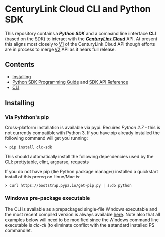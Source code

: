 # CenturyLink Cloud CLI and Python SDK

This repository contains a ***Python SDK*** and a command line iinterface **CLI** (based on the SDK) to interact with the ***[CenturyLink Cloud](http://www.centurylinkcloud.com)*** API.  At present this aligns most closely to [V1](https://t3n.zendesk.com/categories/20012068-API-v1-0) of the CenturyLink Cloud API though efforts are in process to merge [V2](https://t3n.zendesk.com/categories/20067994-API-v2-0-Beta-) API as it nears full release.

## Contents

* [Installing](#installing)
* [Python SDK Programming Guide](README_PYTHON_SDK.md) and [SDK API Reference](http://centurylinkcloud.github.io/clc-python-sdk/doc/clc.html)
* [CLI](README_CLI.md)


## Installing

### Via Pyhthon's pip
Cross-platform installation is available via pypi.  Requires *Python 2.7* - this is not currently compatible with Python 3.
If you have pip already installed the following command will get you running:
```
> pip install clc-sdk
```

This should automatically install the following dependencies used by the CLI: prettytable, clint, argparse, requests

If you do not have pip (the Python package manager) installed a quickstart install of this prereq on Linux/Mac is:
```
> curl https://bootstrap.pypa.io/get-pip.py | sudo python
```

### Windows pre-package executable
The CLI is available as a prepackaged single-file Windows executable and the most recent compiled version is always available [here](https://github.com/CenturyLinkCloud/clc-python-sdk/raw/master/src/dist/clc-cli.exe).
Note also that all examples below will need to be modified since the Windows command line executable is *clc-cli* (to eliminate conflict with the a 
standard installed PS commandlet.



